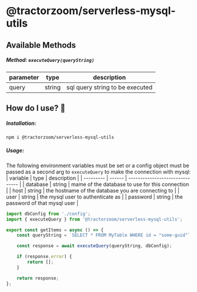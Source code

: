 # @tractorzoom/serverless-mysql-utils

## Available Methods

##### Method: `executeQuery(queryString)`

| parameter | type   | description                     |
| --------- | ------ | ------------------------------- |
| query     | string | sql query string to be executed |

## How do I use? :thinking:

##### Installation:

```bash
npm i @tractorzoom/serverless-mysql-utils
```

##### Usage:

The following environment variables must be set or a config object must be passed as a second arg to `executeQuery` to make the connection with mysql:
| variable | type | description |
| --------- | ------ | ------------------------------- |
| database | string | mame of the database to use for this connection |
| host | string | the hostname of the database you are connecting to |
| user | string | the mysql user to authenticate as |
| password | string | the password of that mysql user |

```js
import dbConfig from './config';
import { executeQuery } from '@tractorzoom/serverless-mysql-utils';

export const getItems = async () => {
    const queryString = `SELECT * FROM MyTable WHERE id = "some-guid"`;

    const response = await executeQuery(queryString, dbConfig);

    if (response.error) {
        return [];
    }

    return response;
};
```
